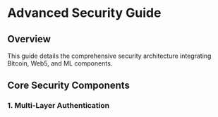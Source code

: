 # Advanced Security Guide

## Overview
This guide details the comprehensive security architecture integrating Bitcoin, Web5, and ML components.

## Core Security Components

### 1. Multi-Layer Authentication
